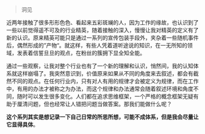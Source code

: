 > 洞见

近两年接触了很多形形色色、看起来五彩斑斓的人，因为工作的缘故，也认识到了一些以前觉得遥不可及的行业精英，随着接触的深入，慢慢让我对精英的定义有了新的认识。原来精英可能只是通过一系列的宣传包装手段外，夹杂着一些随机事件后，偶然形成的”产物“。就这样，有些人凭着道听途说的知识，在一无所知的领域，发表着信誓旦旦的观点，在粉丝的簇拥下显全知全能。

通过一些观察，让我对整个行业也有了一个新的理解和认识，悄然间，我的认知体系就这样崩塌了。我突然意识到，价值原来如果从不同的角度来去叙述，都会有截然不同的观点。在任何行业内，只有对人有用的规律才会被定义为规律，而在工作中，有用的办法才被称之为办法，而这个规律和办法通常会随着叙述环境和角度不同，随时可以发生很多变化。人们都在追求思维框架，一个严格的概念框架无疑有助于厘清问题，但也经常让人错把问题当做答案。那我们能做什么呢？

**这个系列其实是想记录一下自己日常的所思所想，可能不成体系，但是我会尽量让它显得具体**。


